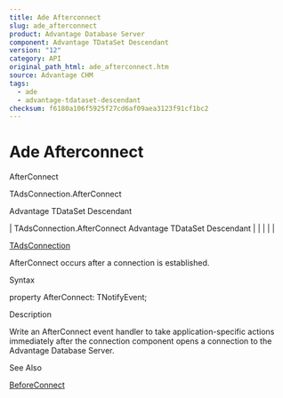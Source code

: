 ```yaml
---
title: Ade Afterconnect
slug: ade_afterconnect
product: Advantage Database Server
component: Advantage TDataSet Descendant
version: "12"
category: API
original_path_html: ade_afterconnect.htm
source: Advantage CHM
tags:
  - ade
  - advantage-tdataset-descendant
checksum: f6180a106f5925f27cd6af09aea3123f91cf1bc2
---
```


# Ade Afterconnect

AfterConnect

TAdsConnection.AfterConnect

Advantage TDataSet Descendant

| TAdsConnection.AfterConnect  Advantage TDataSet Descendant |  |  |  |  |

[TAdsConnection](ade_tadsconnection_7.md)

AfterConnect occurs after a connection is established.

Syntax

property AfterConnect: TNotifyEvent;

Description

Write an AfterConnect event handler to take application-specific actions immediately after the connection component opens a connection to the Advantage Database Server.

See Also

[BeforeConnect](ade_beforeconnect.md)
